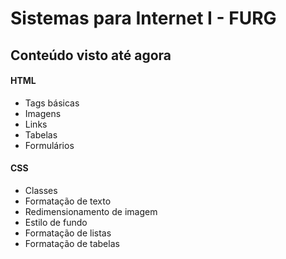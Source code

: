 # Sistemas para Internet I - FURG

## Conteúdo visto até agora ##
#### HTML #

- Tags básicas
- Imagens
- Links
- Tabelas
- Formulários

#### CSS #

- Classes
- Formatação de texto
- Redimensionamento de imagem
- Estilo de fundo
- Formatação de listas
- Formatação de tabelas

